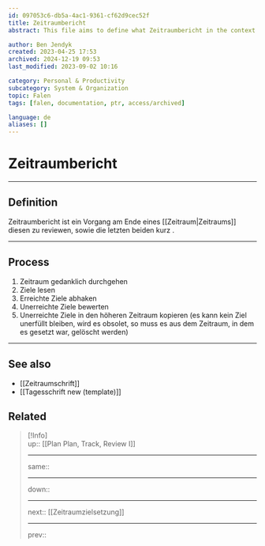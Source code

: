 ```yaml
---
id: 097053c6-db5a-4ac1-9361-cf62d9cec52f
title: Zeitraumbericht
abstract: This file aims to define what Zeitraumbericht in the context of Falen is. 

author: Ben Jendyk 
created: 2023-04-25 17:53
archived: 2024-12-19 09:53
last_modified: 2023-09-02 10:16

category: Personal & Productivity
subcategory: System & Organization
topic: Falen
tags: [falen, documentation, ptr, access/archived]

language: de
aliases: []
---
```


# Zeitraumbericht

---

## Definition

Zeitraumbericht ist ein Vorgang am Ende eines [[Zeitraum|Zeitraums]] diesen zu reviewen, sowie die letzten beiden kurz .

---

## Process

1. Zeitraum gedanklich durchgehen
2. Ziele lesen
3. Erreichte Ziele abhaken
4. Unerreichte Ziele bewerten
5. Unerreichte Ziele in den höheren Zeitraum kopieren (es kann kein Ziel unerfüllt bleiben, wird es obsolet, so muss es aus dem Zeitraum, in dem es gesetzt war, gelöscht werden)

---

## See also

- [[Zeitraumschrift]]
- [[Tagesschrift new (template)]]

## Related

> [!Info]  
> up:: [[Plan Plan, Track, Review I]]
> - ---
> same::
> - ---
> down::
> - ---
> next:: [[Zeitraumzielsetzung]]
> - ---
> prev::  
